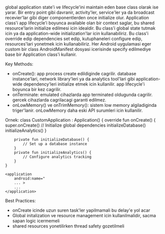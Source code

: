 global application state'i ve lifecycle'ini maintain eden base class olarak ise yarar.
Bir entry point gibi davranir, activity'ler, service'ler ya da broadcast recevier'lar gibi diger componentlerden once initialize olur.
Application class'i app lifecycle'i boyunca available olan bir context saglar, bu shared resource'larin initialize edilmesi icin idealdir.
Bu class'i global state tutmak icin ya da application-wide initialization'lar icin kullanabiliriz.
Bu class'i override edip dependencies set edip, kutuphaneleri configure edip, resources'lari yonetmek icin kullanabiliriz.
Her Android uygulamasi eger custom bir class AndroidManifest dosyasi icerisinde specify edilmediye base bir Application class'i kullanir.

Key Methods:
- onCreate(): app process create edildiginde cagrilir. database instance'lari, network library'leri ya da analytics tool'lari gibi application-wide dependency'leri initialize etmek icin kullanilir. app lifecycle'i boyunca bir kez cagrilir.
- onTerminate: emulated cihazlarda app terminated oldugunda cagrilir. gercek cihazlarda cagrilacagi garanti edilmez.
- onLowMemory() ve onTrimMemory(): sistem low memory algiladiginda triger'lanir. onLowMemory daha eski API surumleri icin kullanilir.

Ornek:
	class CustomApplication : Application() {
		override fun onCreate() {
			super.onCreate()
			// Initialize global dependencies
			initializeDatabase()
			initializeAnalytics()
		}
			
		private fun initializeDatabase() {
			// Set up a database instance
		}
		private fun initializeAnalytics() {
			// Configure analytics tracking
		}
	}

	<application
		android:name="
		... >
		...
	</application>

Best Practices:
- onCreate icinde uzun suren task'ler yapilmamali bu delay'e yol acar
- Global initalization ve resource management icin kullanilmalidir, sacma sapan logic icermemeli
- shared resources yonetilirken thread safety gozetilmeli